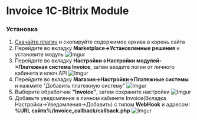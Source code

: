 <h1>Invoice 1C-Bitrix Module</h1>

<h3>Установка</h3>

1. [Скачайте плагин](https://github.com/Invoice-LLC/Invoice.Module.1C-Bitrix/archive/master.zip) и скопируйте содержимое архива в корень сайта
2. Перейдите во вкладку **Marketplace->Установленные решения** и установите модуль
![Imgur](https://imgur.com/B7TWFJE.png)
3. Перейдите во вкладку **Настройки->Настройки модулей->Платежная система Invoice**, затем введите логин от личного кабинета и ключ API
![Imgur](https://imgur.com/X8T6JUA.png)
4. Перейдите во вкладку **Магазин->Настройки->Платежные системы** и нажмите "Добавить платежную систему"
![Imgur](https://imgur.com/OBpBvWF.png)
5. Выберите обработчик **"Invoice"**, затем сохраните настройки
![Imgur](https://imgur.com/7TwBlnc.png)
6. Добавьте уведомление в личном кабинете Invoice(Вкладка Настройки->Уведомления->Добавить)
с типом **WebHook** и адресом: **%URL сайта%/invoice_callback/callback.php**
![Imgur](https://imgur.com/LZEozhf.png)
